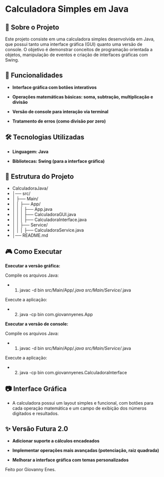 # Calculadora Simples em Java

## 📌 Sobre o Projeto

Este projeto consiste em uma calculadora simples desenvolvida em Java, que possui tanto uma interface gráfica (GUI) quanto uma versão de console. O objetivo é demonstrar conceitos de programação orientada a objetos, manipulação de eventos e criação de interfaces gráficas com Swing.

## 🚀 Funcionalidades

- **Interface gráfica com botões interativos**

- **Operações matemáticas básicas: soma, subtração, multiplicação e divisão**

- **Versão de console para interação via terminal**

- **Tratamento de erros (como divisão por zero)**

## 🛠 Tecnologias Utilizadas

- **Linguagem: Java**

- **Bibliotecas: Swing (para a interface gráfica)**

## 📁 Estrutura do Projeto

- CalculadoraJava/
- │── src/
- │   ├── Main/
- │   │   ├── App/
- │   │   │   ├── App.java
- │   │   │   ├── CalculadoraGUI.java
- │   │   │   ├── CalculadoraInterface.java
- │   │   ├── Service/
- │   │   │   ├── CalculadoraService.java
- │── README.md

## 🎮 Como Executar

**Executar a versão gráfica:**

Compile os arquivos Java:
- 1. javac -d bin src/Main/App/*.java src/Main/Service/*.java

Execute a aplicação:
- 2. java -cp bin com.giovannyenes.App


**Executar a versão de console:**

Compile os arquivos Java:
- 1. javac -d bin src/Main/App/*.java src/Main/Service/*.java
    
Execute a aplicação:  
- 2. java -cp bin com.giovannyenes.CalculadoraInterface

## 📷 Interface Gráfica

- A calculadora possui um layout simples e funcional, com botões para cada operação matemática e um campo de exibição dos números digitados e resultados.

## ✨ Versão Futura 2.0

- **Adicionar suporte a cálculos encadeados**

- **Implementar operações mais avançadas (potenciação, raiz quadrada)**

- **Melhorar a interface gráfica com temas personalizados**

Feito por Giovanny Enes. 